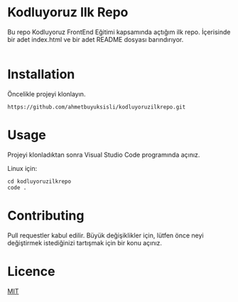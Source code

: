 # Kodluyoruz Ilk Repo
Bu repo Kodluyoruz FrontEnd Eğitimi kapsamında açtığım ilk repo. İçerisinde bir adet index.html ve bir adet README dosyası barındırıyor.

![]()

# Installation
Öncelikle projeyi klonlayın.

```
https://github.com/ahmetbuyuksisli/kodluyoruzilkrepo.git
```

# Usage
Projeyi klonladıktan sonra Visual Studio Code programında açınız.

Linux için: 

```
cd kodluyoruzilkrepo
code .
```
# Contributing
Pull requestler kabul edilir. Büyük değişiklikler için, lütfen önce neyi değiştirmek istediğinizi tartışmak için bir konu açınız.

# Licence
[MIT](https://choosealicense.com/licenses/mit/)